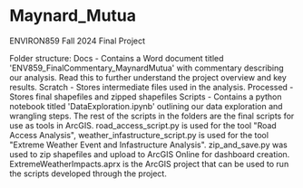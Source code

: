 # Maynard_Mutua

ENVIRON859 Fall 2024 Final Project

Folder structure:
Docs - Contains a Word document titled 'ENV859_FinalCommentary_MaynardMutua' with commentary describing our analysis. Read this to further understand the project overview and key results.
Scratch - Stores intermediate files used in the analysis.
Processed - Stores final shapefiles and zipped shapefiles
Scripts - Contains a python notebook titled 'DataExploration.ipynb' outlining our data exploration and wrangling steps. The rest of the scripts in the folders are the final scripts for use as tools in ArcGIS. road_access_script.py is used for the tool "Road Access Analysis", weather_infastructure_script.py is used for the tool "Extreme Weather Event and Infastructure Analysis". zip_and_save.py was used to zip shapefiles and upload to ArcGIS Online for dashboard creation.
ExtremeWeatherImpacts.aprx is the ArcGIS project that can be used to run the scripts developed through the project.

